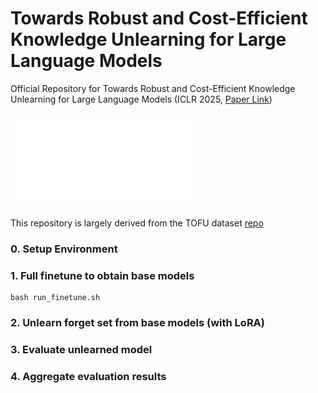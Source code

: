 # Towards Robust and Cost-Efficient Knowledge Unlearning for Large Language Models
Official Repository for Towards Robust and Cost-Efficient Knowledge Unlearning for Large Language Models (ICLR 2025, [Paper Link](https://openreview.net/forum?id=1ExfUpmIW4))

![Illustration of IHL and FILA](assets/method_illustration.pdf?raw=true)

This repository is largely derived from the TOFU dataset [repo](https://github.com/locuslab/tofu)

### 0. Setup Environment


### 1. Full finetune to obtain base models
```
bash run_finetune.sh
```

### 2. Unlearn forget set from base models (with LoRA)

### 3. Evaluate unlearned model

### 4. Aggregate evaluation results
